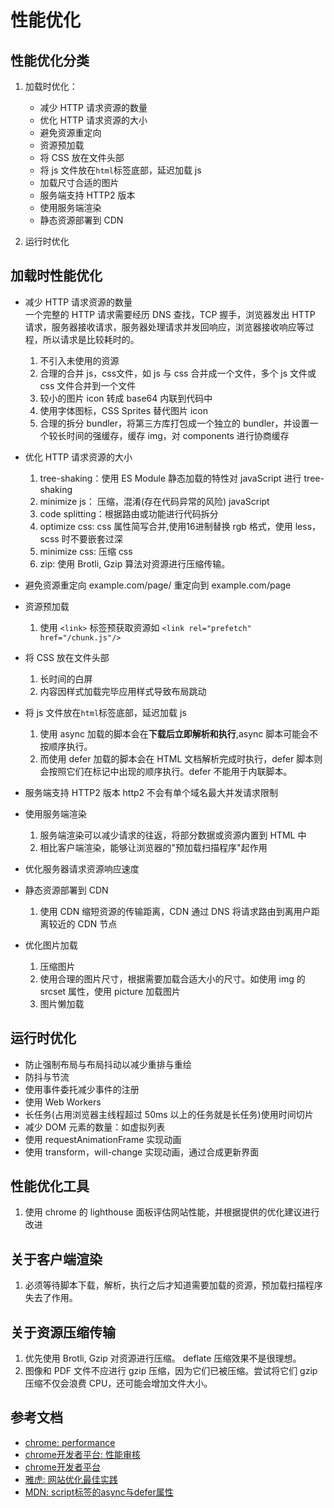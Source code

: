 # 性能优化


## 性能优化分类
1. 加载时优化：
   - 减少 HTTP 请求资源的数量
   - 优化 HTTP 请求资源的大小
   - 避免资源重定向
   - 资源预加载
   - 将 CSS 放在文件头部
   - 将 js 文件放在`html`标签底部，延迟加载 js   
   - 加载尺寸合适的图片
   - 服务端支持 HTTP2 版本
   - 使用服务端渲染
   - 静态资源部署到 CDN

2. 运行时优化


## 加载时性能优化



- 减少 HTTP 请求资源的数量   
  一个完整的 HTTP 请求需要经历 DNS 查找，TCP 握手，浏览器发出 HTTP 请求，服务器接收请求，服务器处理请求并发回响应，浏览器接收响应等过程，所以请求是比较耗时的。

  1. 不引入未使用的资源
  2. 合理的合并 js，css文件，如 js 与 css 合并成一个文件，多个 js 文件或 css 文件合并到一个文件
  3. 较小的图片 icon 转成 base64 内联到代码中
  4. 使用字体图标，CSS Sprites 替代图片 icon
  5. 合理的拆分 bundler，将第三方库打包成一个独立的 bundler，并设置一个较长时间的强缓存，缓存 img，对 components 进行协商缓存



- 优化 HTTP 请求资源的大小
  1. tree-shaking：使用 ES Module 静态加载的特性对 javaScript 进行 tree-shaking
  2. minimize js： 压缩，混淆(存在代码异常的风险) javaScript 
  3. code splitting：根据路由或功能进行代码拆分
  4. optimize css: css 属性简写合并,使用16进制替换 rgb 格式，使用 less，scss 时不要嵌套过深
  5. minimize css: 压缩 css
  6. zip: 使用 Brotli, Gzip 算法对资源进行压缩传输。


- 避免资源重定向
  example.com/page/ 重定向到 example.com/page

- 资源预加载
  1. 使用 `<link>` 标签预获取资源如 `<link rel="prefetch" href="/chunk.js"/>` 

- 将 CSS 放在文件头部
  1. 长时间的白屏
  2. 内容因样式加载完毕应用样式导致布局跳动


- 将 js 文件放在`html`标签底部，延迟加载 js   
  1. 使用 async 加载的脚本会在**下载后立即解析和执行**,async 脚本可能会不按顺序执行。
  2. 而使用 defer 加载的脚本会在 HTML 文档解析完成时执行，defer 脚本则会按照它们在标记中出现的顺序执行。defer 不能用于内联脚本。


- 服务端支持 HTTP2 版本
  http2 不会有单个域名最大并发请求限制


- 使用服务端渲染
  1. 服务端渲染可以减少请求的往返，将部分数据或资源内置到 HTML 中
  2. 相比客户端渲染，能够让浏览器的"预加载扫描程序"起作用

- 优化服务器请求资源响应速度

- 静态资源部署到 CDN
  1. 使用 CDN 缩短资源的传输距离，CDN 通过 DNS 将请求路由到离用户距离较近的 CDN 节点


- 优化图片加载
  1. 压缩图片
  2. 使用合理的图片尺寸，根据需要加载合适大小的尺寸。如使用 img 的 srcset 属性，使用 picture 加载图片
  3. 图片懒加载


## 运行时优化
- 防止强制布局与布局抖动以减少重排与重绘
- 防抖与节流
- 使用事件委托减少事件的注册
- 使用 Web Workers
- 长任务(占用浏览器主线程超过 50ms 以上的任务就是长任务)使用时间切片
- 减少 DOM 元素的数量：如虚拟列表
- 使用 requestAnimationFrame 实现动画
- 使用 transform，will-change 实现动画，通过合成更新界面


## 性能优化工具
1. 使用 chrome 的 lighthouse 面板评估网站性能，并根据提供的优化建议进行改进


## 关于客户端渲染
1. 必须等待脚本下载，解析，执行之后才知道需要加载的资源，预加载扫描程序失去了作用。


## 关于资源压缩传输
1. 优先使用 Brotli, Gzip 对资源进行压缩。 deflate 压缩效果不是很理想。 
2. 图像和 PDF 文件不应进行 gzip 压缩，因为它们已被压缩。尝试将它们 gzip 压缩不仅会浪费 CPU，还可能会增加文件大小。


## 参考文档
- [chrome: performance](https://web.dev/learn/performance)
- [chrome开发者平台: 性能审核](https://developer.chrome.com/docs/lighthouse/performance/unminified-javascript?hl=zh-cn)
- [chrome开发者平台](https://developer.chrome.com/docs/lighthouse/performance/render-blocking-resources?hl=zh-cn)
- [雅虎: 网站优化最佳实践](https://developer.yahoo.com/performance/rules.html)
- [MDN: script标签的async与defer属性](https://developer.mozilla.org/zh-CN/docs/Web/HTML/Element/script)
